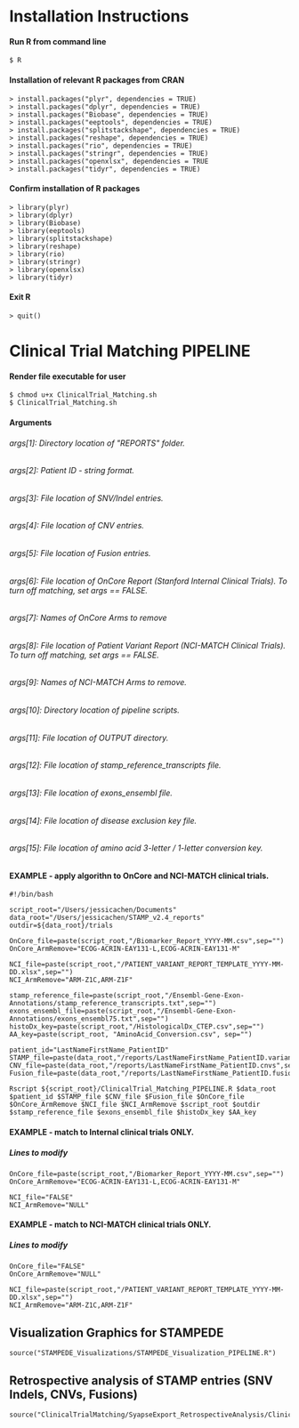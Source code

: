 # Installation Instructions
#### Run R from command line
```
$ R
```

#### Installation of relevant R packages from CRAN
```
> install.packages("plyr", dependencies = TRUE)
> install.packages("dplyr", dependencies = TRUE)
> install.packages("Biobase", dependencies = TRUE)
> install.packages("eeptools", dependencies = TRUE)
> install.packages("splitstackshape", dependencies = TRUE)
> install.packages("reshape", dependencies = TRUE)
> install.packages("rio", dependencies = TRUE)
> install.packages("stringr", dependencies = TRUE)
> install.packages("openxlsx", dependencies = TRUE
> install.packages("tidyr", dependencies = TRUE)
```

#### Confirm installation of R packages 
```
> library(plyr)
> library(dplyr)
> library(Biobase)
> library(eeptools)
> library(splitstackshape)
> library(reshape)
> library(rio)
> library(stringr)
> library(openxlsx)
> library(tidyr)
```

#### Exit R 
```
> quit()
```

# Clinical Trial Matching PIPELINE 
#### Render file executable for user 
```
$ chmod u+x ClinicalTrial_Matching.sh
$ ClinicalTrial_Matching.sh
```

#### Arguments
###### args[1]: Directory location of "REPORTS" folder.
###### args[2]: Patient ID - string format.
###### args[3]: File location of SNV/Indel entries.
###### args[4]: File location of CNV entries.
###### args[5]: File location of Fusion entries.
###### args[6]: File location of OnCore Report (Stanford Internal Clinical Trials). To turn off matching, set args == FALSE.
###### args[7]: Names of OnCore Arms to remove
###### args[8]: File location of Patient Variant Report (NCI-MATCH Clinical Trials). To turn off matching, set args == FALSE.
###### args[9]: Names of NCI-MATCH Arms to remove.
###### args[10]: Directory location of pipeline scripts.
###### args[11]: File location of OUTPUT directory. 
###### args[12]: File location of stamp_reference_transcripts file.
###### args[13]: File location of exons_ensembl file.
###### args[14]: File location of disease exclusion key file.
###### args[15]: File location of amino acid 3-letter / 1-letter conversion key.


#### EXAMPLE - apply algorithn to OnCore and NCI-MATCH clinical trials.
```
#!/bin/bash

script_root="/Users/jessicachen/Documents"
data_root="/Users/jessicachen/STAMP_v2.4_reports"
outdir=${data_root}/trials

OnCore_file=paste(script_root,"/Biomarker_Report_YYYY-MM.csv",sep="")
OnCore_ArmRemove="ECOG-ACRIN-EAY131-L,ECOG-ACRIN-EAY131-M"

NCI_file=paste(script_root,"/PATIENT_VARIANT_REPORT_TEMPLATE_YYYY-MM-DD.xlsx",sep="")
NCI_ArmRemove="ARM-Z1C,ARM-Z1F"

stamp_reference_file=paste(script_root,"/Ensembl-Gene-Exon-Annotations/stamp_reference_transcripts.txt",sep="")
exons_ensembl_file=paste(script_root,"/Ensembl-Gene-Exon-Annotations/exons_ensembl75.txt",sep="")
histoDx_key=paste(script_root,"/HistologicalDx_CTEP.csv",sep="")
AA_key=paste(script_root, "AminoAcid_Conversion.csv", sep="")

patient_id="LastNameFirstName_PatientID"
STAMP_file=paste(data_root,"/reports/LastNameFirstName_PatientID.variant_report.txt",sep="")
CNV_file=paste(data_root,"/reports/LastNameFirstName_PatientID.cnvs",sep="")
Fusion_file=paste(data_root,"/reports/LastNameFirstName_PatientID.fusions.filtered.txt",sep="")

Rscript ${script_root}/ClinicalTrial_Matching_PIPELINE.R $data_root $patient_id $STAMP_file $CNV_file $Fusion_file $OnCore_file $OnCore_ArmRemove $NCI_file $NCI_ArmRemove $script_root $outdir $stamp_reference_file $exons_ensembl_file $histoDx_key $AA_key
```

#### EXAMPLE - match to Internal clinical trials ONLY.
##### Lines to modify
```
OnCore_file=paste(script_root,"/Biomarker_Report_YYYY-MM.csv",sep="")
OnCore_ArmRemove="ECOG-ACRIN-EAY131-L,ECOG-ACRIN-EAY131-M"

NCI_file="FALSE"
NCI_ArmRemove="NULL"
```

#### EXAMPLE - match to NCI-MATCH clinical trials ONLY.
##### Lines to modify
```
OnCore_file="FALSE"
OnCore_ArmRemove="NULL"

NCI_file=paste(script_root,"/PATIENT_VARIANT_REPORT_TEMPLATE_YYYY-MM-DD.xlsx",sep="")
NCI_ArmRemove="ARM-Z1C,ARM-Z1F"
```

## Visualization Graphics for STAMPEDE 
```
source("STAMPEDE_Visualizations/STAMPEDE_Visualization_PIPELINE.R")
```

## Retrospective analysis of STAMP entries (SNV Indels, CNVs, Fusions)
```
source("ClinicalTrialMatching/SyapseExport_RetrospectiveAnalysis/ClinicalTrial_Matching_ARGS.R")

```
